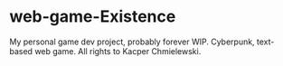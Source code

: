 # web-game-Existence
My personal game dev project, probably forever WIP. Cyberpunk, text-based web game.
All rights to Kacper Chmielewski.
